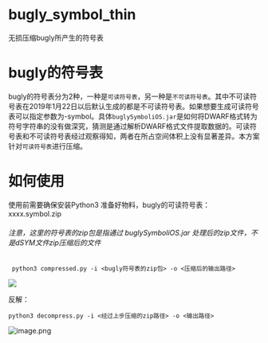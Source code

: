 # bugly_symbol_thin

无损压缩bugly所产生的符号表

# bugly的符号表

bugly的符号表分为2种，一种是`可读符号表`，另一种是`不可读符号表`。其中不可读符号表在2019年1月22日以后默认生成的都是不可读符号表。如果想要生成可读符号表可以指定参数为-symbol。具体`buglySymboliOS.jar`是如何将DWARF格式转为符号字符串的没有做深究，猜测是通过解析DWARF格式文件提取数据的。可读符号表和不可读符号表经过观察得知，两者在所占空间体积上没有显著差异。本方案针对`可读符号表`进行压缩。

# 如何使用

使用前需要确保安装Python3
准备好物料，bugly的可读符号表：xxxx.symbol.zip

###### 注意，这里的符号表的zip包是指通过 buglySymboliOS.jar 处理后的zip文件，不是dSYM文件zip压缩后的文件


```
 python3 compressed.py -i <bugly符号表的zip包> -o <压缩后的输出路径>
```

![](https://upload-images.jianshu.io/upload_images/4642217-d492a28c0e283421.png?imageMogr2/auto-orient/strip%7CimageView2/2/w/1240)


反解：

```
python3 decompress.py -i <经过上步压缩的zip路径> -o <输出路径>
```

![image.png](https://upload-images.jianshu.io/upload_images/4642217-2a3b013573e996d2.png?imageMogr2/auto-orient/strip%7CimageView2/2/w/1240)


